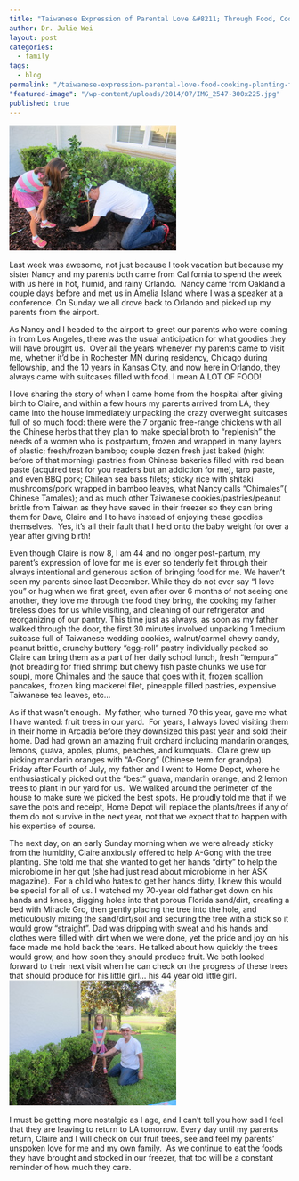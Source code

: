 ```yaml
---
title: "Taiwanese Expression of Parental Love &#8211; Through Food, Cooking, and Planting of Fruit Trees…."
author: Dr. Julie Wei
layout: post
categories: 
  - family
tags: 
  - blog
permalink: "/taiwanese-expression-parental-love-food-cooking-planting-fruit-trees/"
"featured-image": "/wp-content/uploads/2014/07/IMG_2547-300x225.jpg"
published: true
---
```


<img class="alignleft size-medium wp-image-1097" src="/wp-content/uploads/2014/07/IMG_2547-300x225.jpg" alt="IMG_2547" width="300" height="225" />

Last week was awesome, not just because I took vacation but because my sister Nancy and my parents both came from California to spend the week with us here in hot, humid, and rainy Orlando.  Nancy came from Oakland a couple days before and met us in Amelia Island where I was a speaker at a conference. On Sunday we all drove back to Orlando and picked up my parents from the airport.

As Nancy and I headed to the airport to greet our parents who were coming in from Los Angeles, there was the usual anticipation for what goodies they will have brought us.  Over all the years whenever my parents came to visit me, whether it’d be in Rochester MN during residency, Chicago during fellowship, and the 10 years in Kansas City, and now here in Orlando, they always came with suitcases filled with food. I mean A LOT OF FOOD!

I love sharing the story of when I came home from the hospital after giving birth to Claire, and within a few hours my parents arrived from LA, they came into the house immediately unpacking the crazy overweight suitcases full of so much food: there were the 7 organic free-range chickens with all the Chinese herbs that they plan to make special broth to “replenish” the needs of a women who is postpartum, frozen and wrapped in many layers of plastic; fresh/frozen bamboo; couple dozen fresh just baked (night before of that morning) pastries from Chinese bakeries filled with red bean paste (acquired test for you readers but an addiction for me), taro paste, and even BBQ pork; Chilean sea bass filets; sticky rice with shitaki mushrooms/pork wrapped in bamboo leaves, what Nancy calls “Chimales”( Chinese Tamales); and as much other Taiwanese cookies/pastries/peanut brittle from Taiwan as they have saved in their freezer so they can bring them for Dave, Claire and I to have instead of enjoying these goodies themselves.  Yes, it’s all their fault that I held onto the baby weight for over a year after giving birth!

Even though Claire is now 8, I am 44 and no longer post-partum, my parent’s expression of love for me is ever so tenderly felt through their always intentional and generous action of bringing food for me. We haven’t seen my parents since last December. While they do not ever say “I love you” or hug when we first greet, even after over 6 months of not seeing one another, they love me through the food they bring, the cooking my father tireless does for us while visiting, and cleaning of our refrigerator and reorganizing of our pantry. This time just as always, as soon as my father walked through the door, the first 30 minutes involved unpacking 1 medium suitcase full of Taiwanese wedding cookies, walnut/carmel chewy candy, peanut brittle, crunchy buttery “egg-roll” pastry individually packed so Claire can bring them as a part of her daily school lunch, fresh “tempura” (not breading for fried shrimp but chewy fish paste chunks we use for soup), more Chimales and the sauce that goes with it, frozen scallion pancakes, frozen king mackerel filet, pineapple filled pastries, expensive Taiwanese tea leaves, etc…

As if that wasn’t enough.  My father, who turned 70 this year, gave me what I have wanted: fruit trees in our yard.  For years, I always loved visiting them in their home in Arcadia before they downsized this past year and sold their home. Dad had grown an amazing fruit orchard including mandarin oranges, lemons, guava, apples, plums, peaches, and kumquats.  Claire grew up picking mandarin oranges with “A-Gong” (Chinese term for grandpa).  Friday after Fourth of July, my father and I went to Home Depot, where he enthusiastically picked out the “best” guava, mandarin orange, and 2 lemon trees to plant in our yard for us.  We walked around the perimeter of the house to make sure we picked the best spots. He proudly told me that if we save the pots and receipt, Home Depot will replace the plants/trees if any of them do not survive in the next year, not that we expect that to happen with his expertise of course.

The next day, on an early Sunday morning when we were already sticky from the humidity, Claire anxiously offered to help A-Gong with the tree planting. She told me that she wanted to get her hands “dirty” to help the microbiome in her gut (she had just read about microbiome in her ASK magazine).  For a child who hates to get her hands dirty, I knew this would be special for all of us. I watched my 70-year old father get down on his hands and knees, digging holes into that porous Florida sand/dirt, creating a bed with Miracle Gro, then gently placing the tree into the hole, and meticulously mixing the sand/dirt/soil and securing the tree with a stick so it would grow “straight”. Dad was dripping with sweat and his hands and clothes were filled with dirt when we were done, yet the pride and joy on his face made me hold back the tears. He talked about how quickly the trees would grow, and how soon they should produce fruit. We both looked forward to their next visit when he can check on the progress of these trees that should produce for his little girl… his 44 year old little girl. <img class="alignleft size-medium wp-image-1098" src="/wp-content/uploads/2014/07/IMG_2549-300x225.jpg" alt="IMG_2549" width="300" height="225" />

I must be getting more nostalgic as I age, and I can’t tell you how sad I feel that they are leaving to return to LA tomorrow. Every day until my parents return, Claire and I will check on our fruit trees, see and feel my parents’ unspoken love for me and my own family.  As we continue to eat the foods they have brought and stocked in our freezer, that too will be a constant reminder of how much they care.



 [1]: the-book
